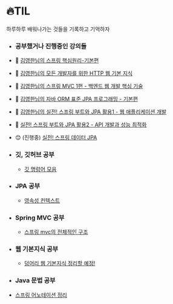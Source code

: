 # 🔥TIL
하루하루 배워나가는 것들을 기록하고 기억하자 
- ### 공부했거나 진행중인 강의들 
-  📌 [김영한님의 스프링 핵심원리-기본편](https://www.inflearn.com/course/%EC%8A%A4%ED%94%84%EB%A7%81-%ED%95%B5%EC%8B%AC-%EC%9B%90%EB%A6%AC-%EA%B8%B0%EB%B3%B8%ED%8E%B8/dashboard)
-  📌 [김영한님의 모든 개발자를 위한 HTTP 웹 기본 지식](https://www.inflearn.com/course/http-%EC%9B%B9-%EB%84%A4%ED%8A%B8%EC%9B%8C%ED%81%AC/dashboard)
-  📌 [김영한님의 스프링 MVC 1편 - 백엔드 웹 개발 핵심 기술](https://www.inflearn.com/course/%EC%8A%A4%ED%94%84%EB%A7%81-mvc-1)
-  📌 [김영한님의 자바 ORM 표준 JPA 프로그래밍 - 기본편](https://www.inflearn.com/course/ORM-JPA-Basic/dashboard)
-  📌 [김영한님의 실전! 스프링 부트와 JPA 활용1 - 웹 애플리케이션 개발](https://www.inflearn.com/course/%EC%8A%A4%ED%94%84%EB%A7%81%EB%B6%80%ED%8A%B8-JPA-%ED%99%9C%EC%9A%A9-1/dashboard)<br>
-  📌 [실전! 스프링 부트와 JPA 활용2 - API 개발과 성능 최적화](https://www.inflearn.com/course/%EC%8A%A4%ED%94%84%EB%A7%81%EB%B6%80%ED%8A%B8-JPA-API%EA%B0%9C%EB%B0%9C-%EC%84%B1%EB%8A%A5%EC%B5%9C%EC%A0%81%ED%99%94/dashboard)
-  😊 (진행중) [실전! 스프링 데이터 JPA](https://www.inflearn.com/course/%EC%8A%A4%ED%94%84%EB%A7%81-%EB%8D%B0%EC%9D%B4%ED%84%B0-JPA-%EC%8B%A4%EC%A0%84/dashboard)
- ### 깃, 깃허브 공부
  - [깃 명렁어 모음](https://github.com/jemin0312/TIL/blob/main/Git%2CGithub%20%EA%B3%B5%EB%B6%80/%EA%B9%83%20%EC%82%AC%EC%9A%A9%EB%B2%95.md)
- ### JPA 공부 
  - [영속성 컨텍스트](https://github.com/jemin0312/TIL/tree/main/JPA)
- ### Spring MVC 공부 
  - [스프링 mvc의 전체적인 구조](https://github.com/jemin0312/TIL/blob/main/%EC%8A%A4%ED%94%84%EB%A7%81%20MVC%20%EA%B3%B5%EB%B6%80/mvc%20%EA%B5%AC%EC%A1%B0.md)

- ### 웹 기본지식 공부 
  - [덩어리 웹 기본지식 정리할 예정!](https://github.com/jemin0312/TIL/blob/main/%EC%9B%B9%20%EA%B8%B0%EB%B3%B8%EC%A7%80%EC%8B%9D/%EB%8D%A9%EC%96%B4%EB%A6%AC%20%EC%9B%B9%20%EA%B8%B0%EB%B3%B8%EC%A7%80%EC%8B%9D.md)
- ### Java 문법 공부 

- [스프링 어노테이션 정리](https://github.com/jemin0312/TIL/tree/main/Annotation)

